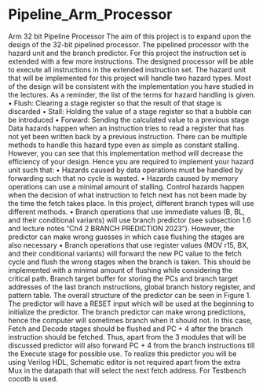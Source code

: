 # Pipeline_Arm_Processor
 Arm 32 bit Pipeline Processor
 The aim of this project is to expand upon the design of the 32-bit pipelined processor.
The pipelined processor with the hazard unit and the branch predictor. For this project the instruction set is extended with a few more instructions. The designed processor will be able to execute all instructions in the extended instruction set.
The hazard unit that will be implemented for this project will handle two hazard types. Most of the
design will be consistent with the implementation you have studied in the lectures. As a reminder, the
list of the terms for hazard handling is given.
• Flush: Clearing a stage register so that the result of that stage is discarded
• Stall: Holding the value of a stage register so that a bubble can be introduced
• Forward: Sending the calculated value to a previous stage
Data hazards happen when an instruction tries to read a register that has not yet been written back
by a previous instruction. There can be multiple methods to handle this hazard type even as simple as
constant stalling. However, you can see that this implementation method will decrease the efficiency of
your design. Hence you are required to implement your hazard unit such that:
• Hazards caused by data operations must be handled by forwarding such that no cycle is wasted.
• Hazards caused by memory operations can use a minimal amount of stalling.
Control hazards happen when the decision of what instruction to fetch next has not been made by the
time the fetch takes place. In this project, different branch types will use different methods.
• Branch operations that use immediate values (B, BL, and their conditional variants) will use branch
predictor (see subsection 1.6 and lecture notes ”Ch4 2 BRANCH PREDICTION 2023”). However,
the predictor can make wrong guesses in which case flushing the stages are also necessary
• Branch operations that use register values (MOV r15, BX, and their conditional variants) will
forward the new PC value to the fetch cycle and flush the wrong stages when the branch is
taken. This should be implemented with a minimal amount of flushing while considering the
critical path.
Branch target buffer for storing
the PCs and branch target addresses of the last branch instructions, global branch history register, and
pattern table. The overall structure of the predictor can be seen in Figure 1.
The predictor will have a RESET input which will be used at the beginning to initialize
the predictor.
The branch predictor can make wrong predictions, hence the computer will sometimes branch when
it should not. In this case, Fetch and Decode stages should be flushed and PC + 4 after the branch
instruction should be fetched. Thus, apart from the 3 modules that will be discussed predictor will also
forward PC + 4 from the branch instructions till the Execute stage for possible use. To realize this predictor you will be using Verilog HDL, Schematic editor is not required apart
from the extra Mux in the datapath that will select the next fetch address.
For Testbench cocotb is used.
